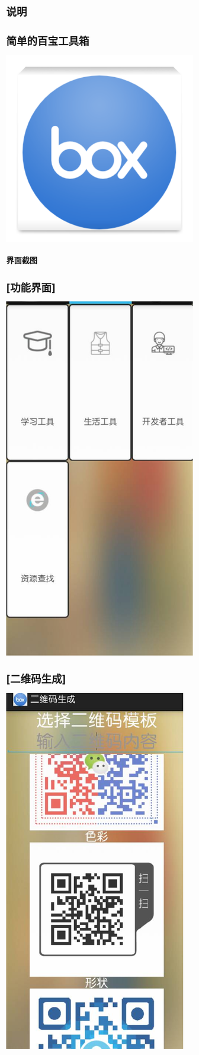 # 说明
# 简单的百宝工具箱
![](https://github.com/kalicatmix/usefulbox/blob/master/ic_launcher-web.png)
## 界面截图
# [功能界面] 
![](https://github.com/kalicatmix/usefulbox/blob/master/screenshot1.jpg)
# [二维码生成] 
![](https://github.com/kalicatmix/usefulbox/blob/master/screenshot.jpg)
